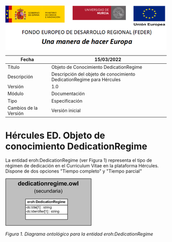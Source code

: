 ![](../../Docs/media/CabeceraDocumentosMD.png)

| Fecha         | 15/03/2022                                                   |
| ------------- | ------------------------------------------------------------ |
|Título|Objeto de Conocimiento DedicationRegime| 
|Descripción|Descripción del objeto de conocimiento DedicationRegime para Hércules|
|Versión|1.0|
|Módulo|Documentación|
|Tipo|Especificación|
|Cambios de la Versión|Versión inicial|

# Hércules ED. Objeto de conocimiento DedicationRegime

La entidad eroh:DedicationRegime (ver Figura 1) representa el tipo de régimen de dedicación en el Curriculum Vitae en la plataforma Hércules. 
Dispone de dos opciones "Tiempo completo" y "Tiempo parcial"

![](../../Docs/media/ObjetosDeConocimiento/DedicationRegime.png)

*Figura 1. Diagrama ontológico para la entidad eroh:DedicationRegime*
